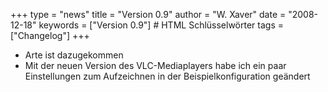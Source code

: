 +++
type = "news"
title = "Version 0.9"
author = "W. Xaver"
date = "2008-12-18"
keywords = ["Version 0.9"] # HTML Schlüsselwörter
tags = ["Changelog"]
+++

- Arte ist dazugekommen
- Mit der neuen Version des VLC-Mediaplayers habe ich ein paar Einstellungen zum Aufzeichnen in der Beispielkonfiguration geändert 